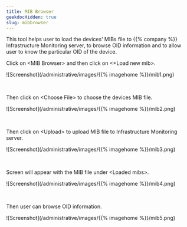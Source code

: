 ```yaml
---
title: MIB Browser
geekdocHidden: true
slug: mibbrowser
---
```


This tool helps user to load the devices’ MIBs file to {{% company %}} Infrastructure Monitoring server, to browse OID information and to allow user to know the particular OID of the device. 

Click on \<MIB Browser> and then click on <+Load new mib>.


![Screenshot](/administrative/images/{{% imagehome %}}/mib1.png)

&nbsp;

Then click on \<Choose File> to choose the devices MIB file.

![Screenshot](/administrative/images/{{% imagehome %}}/mib2.png)

&nbsp;

Then click on \<Upload> to upload MIB file to Infrastructure Monitoring server.

![Screenshot](/administrative/images/{{% imagehome %}}/mib3.png)

&nbsp;

Screen will appear with the MIB file under \<Loaded mibs>.

![Screenshot](/administrative/images/{{% imagehome %}}/mib4.png)

&nbsp;

Then user can browse OID information.

![Screenshot](/administrative/images/{{% imagehome %}}/mib5.png)
